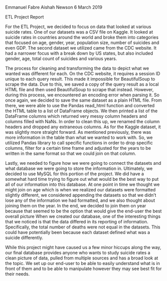 Emmanuel Fabre
Aishah Newson
6 March 2019

ETL Project Report

For the ETL Project, we decided to focus on data that looked at various suicide rates. One of our datasets was a CSV file on Kaggle. It looked at suicide rates in countries around the world and broke them into categories that focused on age, gender, year, population size, number of suicides and even GDP. The second dataset we utilized came from the CDC website. It had a narrower focus with a break down by US states, but also included gender, age, total count of suicides and various years. 

The process for cleaning and transforming the data to depict what we wanted was different for each. On the CDC website, it requires a session ID unique to each query result. This made it impossible for BeautifulSoup to scrape the data. Due to this, we saved a copy of the query result as a local HTML file and then used BeautifulSoup to scrape that instead. However, during this process, we encountered an encoding error when parsing it. So once again, we decided to save the same dataset as a plain HTML file. From there, we were able to use the Pandas read_html function and converted the HTML table to a list of DataFrame objects. We then printed a list of the DataFrame columns which returned very messy column headers and columns filled with NaNs. In order to clean this up, we renamed the column headers and dropped any extraneous columns. As for the Kaggle dataset, it was slightly more straight forward. As mentioned previously, there was more information in the table than what we wanted to work with. So, we utilized Pandas library to call specific functions in order to drop specific columns, filter for a certain time frame and adjusted for the years to be written in the same format so that we could join on that column. 

Lastly, we needed to figure how we were going to connect the datasets and what database we were going to store the information in. Ultimately, we decided to use MySQL for this portion of the project. We did have a somewhat hard time trying to figure out what would be the best way to put all of our information into this database. At one point in time we thought we might join on age which is when we realized our datasets were formatted slightly different, we considered appending the datasets so that we didn’t lose any of the information we had formatted, and we also thought about joining them on the year. In the end, we decided to join them on year because that seemed to be the option that would give the end-user the best overall picture When we created our database, one of the interesting things that we noticed is that the data differed in its reporting of information. Specifically, the total number of deaths were not equal in the datasets. This could have potentially been because each dataset defined what was a suicide differently. 

While this project might have caused us a few minor hiccups along the way, our final database provides anyone who wants to study suicide rates a clean picture of data, pulled from multiple sources and has a broad look at the topic. We set up our end-user to be able to easily understand what is in front of them and to be able to manipulate however they may see best fit for their needs. 

